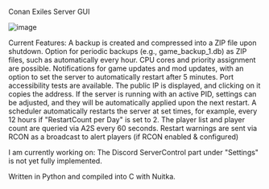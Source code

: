 
Conan Exiles Server GUI

![image](https://github.com/Getu22/CSG/assets/163321426/2217f541-85e8-41f9-924a-0b7b41383cec)

Current Features:
A backup is created and compressed into a ZIP file upon shutdown.
Option for periodic backups (e.g., game_backup_1.db) as ZIP files, such as automatically every hour.
CPU cores and priority assignment are possible.
Notifications for game updates and mod updates, with an option to set the server to automatically restart after 5 minutes.
Port accessibility tests are available.
The public IP is displayed, and clicking on it copies the address.
If the server is running with an active PID, settings can be adjusted, and they will be automatically applied upon the next restart.
A scheduler automatically restarts the server at set times, for example, every 12 hours if "RestartCount per Day" is set to 2.
The player list and player count are queried via A2S every 60 seconds.
Restart warnings are sent via RCON as a broadcast to alert players (if RCON enabled & configured)

I am currently working on: 
The Discord ServerControl part under "Settings" is not yet fully implemented.

Written in Python and compiled into C with Nuitka.


